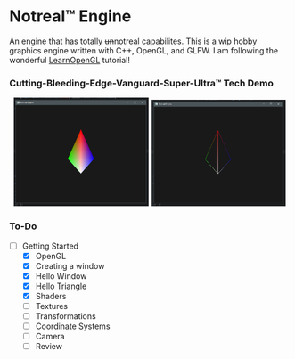 # Notreal™ Engine
An engine that has totally ~~un~~notreal capabilites. This is a wip hobby graphics engine written with C++, OpenGL, and GLFW. I am following the wonderful [LearnOpenGL](https://learnopengl.com/) tutorial!

### Cutting-Bleeding-Edge-Vanguard-Super-Ultra™ Tech Demo
<p align="center">
  <img width="48%" src="https://github.com/SoupyzInc/NotrealEngine/blob/main/Images/5f2375a/rainbow_prism.png" alt="A rainbow prism.">
  <img width="48%" src="https://github.com/SoupyzInc/NotrealEngine/blob/main/Images/5f2375a/rainbow_prism_wireframe.png" alt="A rainbow prism in wireframe mode.">
</p>

### To-Do
- [ ] Getting Started
  - [x] OpenGL
  - [x] Creating a window
  - [x] Hello Window
  - [x] Hello Triangle
  - [x] Shaders
  - [ ] Textures
  - [ ] Transformations
  - [ ] Coordinate Systems
  - [ ] Camera 
  - [ ] Review

